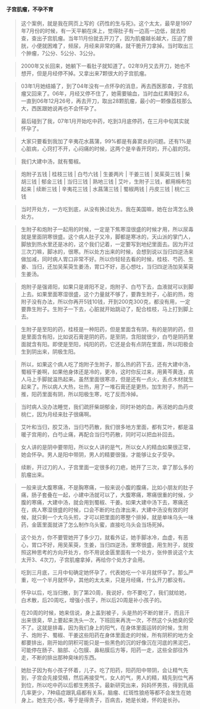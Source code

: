 #### 子宫肌瘤，不孕不育

> 这个案例，就是我在网页上写的《药性的生与死》。这个太太，最早是1997年7月份的时候，有一天平躺在床上，觉得肚子有一边高一边低，就去检查，查出子宫肌瘤。当年11月份就去开刀了，因为肌瘤越长越大，压迫了膀胱，小便就困难了，频尿，月经来非常的痛，就干脆开刀拿掉。当时取出三个肿瘤，7公分、5公分、3公分。

> 2000年又长回来，她躺下一看肚子就知道了。02年9月又去开刀，她也不想开，但是月经停不掉。又拿出来7颗很大的子宫肌瘤。

> 03年1月她结婚了，到了04年没有一点怀孕的消息，再去西医那查，子宫肌瘤又回来了。06年，月经又停不住了，她需要输血，当时血红素降到2.6。一直到06年12月26号，再去开刀，取出28颗肌瘤，最小的一颗像荔枝那么大，西医跟她说再也不会怀孕了。

> 最后碰到了我，07年1月开始吃中药，吃到3月底停药，在三月中旬其实就怀孕了。

> 大家只要看到我加了辛夷花水菖蒲，99%都是有鼻窦炎的问题。还有1%是心脏病，心窍打不开，心闷痛的时候，这两个是辛香开窍的，开心脏的窍。

> 我们大建中汤，就有蜀椒。

> 炮附子五钱 | 桂枝三钱 | 白芍六钱 | 生姜两片 | 干姜三钱 | 吴茱萸三钱 | 柴胡三钱 | 郁金三钱 | 当归三钱 | 熟地三钱 | 艾叶，生附子三钱，都用棉布包起来 | 续断三钱 | 辛夷花三钱 | 水菖蒲三钱 | 蜀椒两钱 | 丹皮三钱 | 桃仁三钱 

> 当时开处方，一方吃到底，从没有换过处方。我在美国嘛，她在台湾怎么换处方。

> 生附子和炮附子一起用的时候，一定是下焦寒湿很盛的时候才用，所以尿毒就是里面阴寒很盛。这个病人肚子又冷，脚都是寒冰的，天山派的掌门人，脚放到热水里还是冰的，这个我们记着，一定要写到地纪里面去。因为开过三次刀嘛，脚冰的，很寒。所以处方出来的时候，会想到说以当归四逆汤来做加减，同时病人胃口非常不好。所以你轻轻去看的时候，桂枝、芍药、生姜、当归，还加吴茱萸生姜汤，胃口不好，恶心想吐，当归四逆汤加吴茱萸生姜汤。

> 炮附子是强肾阳，如果只是肾阳不足，炮附子、白芍下去，血液就可以到脚上去。如果里面寒湿很盛，这个力量就不够了，要靠生附子，心脏的热，炮附子没有办法，所以你再开5钱10钱，开到200克300克，都没有用，一定要靠生附子。生附子一下去，心脏就开始跳动了，配合桂枝，马上打到脚上去。

> 生附子是至阳的药，桂枝是一种阳药，但是里面含有阴，有的是阴的药，但是里面含有阳，比如说石膏是阴的药，是至阴，含阳就很少，白芍是阴药里面就含有阳。即使是至阳，纯阳的药，它还是会有点阴在里面，所以阳极会生到阴出来，阴极生阳。

> 所以，如果这个病人吃了炮附子生附子，那么热的药下去，还有大建中汤，蜀椒干姜啊，如果他身体还是冷的，更冷，这时你反过来，用黄芩黄连，病人马上手脚就温热起来。虽然里面很寒凉，但是还有一点火，丢点木材就生起来了。所以病人大热，壮热，用了一堆石膏还是更热，加生附子，热药一推，阳药里面有阴，所以阳极生寒，吃了反而冷掉。

> 当时病人没办法睡觉，我们疏肝柴胡郁金，同时补她的血，再活她的血丹皮桃仁，因为月经来肚子很痛啊。

> 艾叶和当归，胶艾汤，当归芍药散，我们很多地方里面，都有艾叶，都是温暖子宫用的，白芍止痛，再配合当归芍药散，同时可以把血补回去。

> 女人讲的是阴中要带阳，所以女人讲的是气，所以女人的精血如果很正常，她会怀孕。男人是阳中带阴，男人的精要很强，才能够让女子受孕。

> 续断，开过刀的人，子宫里面一定很多的刀疤，她开了三次，拿了那么多的肌瘤出来。

> 一般来说大腹寒痛，不是胸寒痛，一般来说小腹的腹痛，比如小朋友的肚子痛，肠子套叠在一起，小建中汤就可以了，大腹寒痛，寒痛很重的时候，少腹的寒痛，大建中汤，就会用到蜀椒、干姜。如果大建中汤下去，寒痛还在，病人寒湿很盛的时候，口会不断的吐白津出来，大建中汤没有效的时候，就只剩一个大乌头煎，才可以把里面的寒整个排掉，就是单味乌头一味药，金匮里面就讲了怎么制作乌头蜜，直接吃乌头会当场死掉。

> 这个处方，你不要管她开了多少刀，就看外证，她手脚冰冷，血虚，有恶心，胃口不好，用吴茱萸，生姜，当归四逆汤，里寒很盛，用生附子，就按照这种思考的方向开处方，你不用说金匮里面有一个处方，张仲景说这个太太开3、4次刀，子宫肌瘤拿掉，再给你个处方才会用。

> 吃到三月底，三月中旬确定她怀孕了，代表她吃一个半月就怀孕了。那么严重，吃一个半月就怀孕，其他的太太来，只是月经痛，什么开刀都没有。

> 怀孕以后，吃当归散，到了第20周，我说好，你不要吃了，我们就给她，白术散，后20周吃，增强小孩子，所以后20周是补小孩子的。

> 在20周的时候，她来信说，身上盖到被子，头是热的不断的冒汗，而且汗出来很臭，早上要起来洗头一次，下班回来再洗一次，不然这个头她臭的受不了。这就是排毒，因为我们身上的阳气，在身体里面运转的时候，生附子、炮附子、蜀椒、干姜这些阳药在身体里面走的时候，所有阴积的地方全都要排出，刚开始的阴积可能只是一些黑色的沉的好像沉在河底的黑泥巴，可能停在肠子、脑部、心包膜、鼻粘膜后方等，阳药一走，这些全部往外走，不断的排出那种臭味的东西。

> 她肚子因为有小孩子怀着，儿子。吃了阳药，阳药阳中带阴，会让精气先到，子宫会先接受精，然后再接受气，女人的气，男人的精，精先到位气再到位，所以吃中药以后都生男孩子。最新研究出来，妈妈怀男孩，得到乳癌几率更少，7种癌症跟乳癌都有关系，脑瘤、红斑性狼疮等都不会发生在她身上。她生完小孩，等于是得贵子，百病去，她是长媳，怀的是长孙。